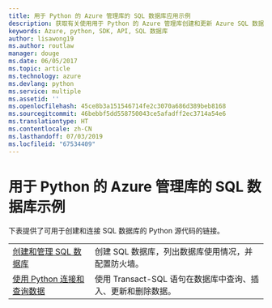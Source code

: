 ```yaml
---
title: 用于 Python 的 Azure 管理库的 SQL 数据库应用示例
description: 获取有关使用用于 Python 的 Azure 管理库创建和更新 Azure SQL 数据库的示例代码
keywords: Azure, python, SDK, API, SQL 数据库
author: lisawong19
ms.author: routlaw
manager: douge
ms.date: 06/05/2017
ms.topic: article
ms.technology: azure
ms.devlang: python
ms.service: multiple
ms.assetid: ''
ms.openlocfilehash: 45ce8b3a151546714fe2c3070a686d389beb8168
ms.sourcegitcommit: 46bebbf5dd558750043ce5afadff2ec3714a54e6
ms.translationtype: HT
ms.contentlocale: zh-CN
ms.lasthandoff: 07/03/2019
ms.locfileid: "67534409"
---
```

# <a name="azure-management-libraries-for-python-samples-for-sql-database"></a>用于 Python 的 Azure 管理库的 SQL 数据库示例

下表提供了可用于创建和连接 SQL 数据库的 Python 源代码的链接。 

| ||
|---|---|
| [创建和管理 SQL 数据库][1] | 创建 SQL 数据库，列出数据库使用情况，并配置防火墙。  | 
| [使用 Python 连接和查询数据][2] | 使用 Transact-SQL 语句在数据库中查询、插入、更新和删除数据。 | 

[1]: https://azure.microsoft.com/resources/samples/sql-database-python-manage/
[2]: https://docs.microsoft.com/azure/sql-database/sql-database-connect-query-python